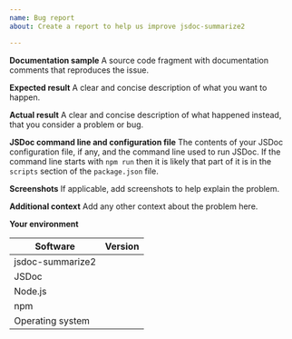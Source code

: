 ```yaml
---
name: Bug report
about: Create a report to help us improve jsdoc-summarize2

---
```


<!-- Thank you for reporting a possible bug in jsdoc-summarize2 plugin.

     Please provide a clear and concise summary of the issue in the title above
     and fill in as much of the following template as you can. Likewise, please
     provide a documentation sample that demonstrates the problem, keeping it as
     simple and free from external dependencies as possible.

     If applicable, add screenshots and other relevant information to help
     explain the problem. -->

**Documentation sample**
A source code fragment with documentation comments that reproduces the issue.

**Expected result**
A clear and concise description of what you want to happen.

**Actual result**
A clear and concise description of what happened instead, that you consider a problem or bug.

**JSDoc command line and configuration file**
The contents of your JSDoc configuration file, if any, and the command line used to run JSDoc. If the command line starts with `npm run` then it is likely that part of it is in the `scripts` section of the `package.json` file.

**Screenshots**
If applicable, add screenshots to help explain the problem.

**Additional context**
Add any other context about the problem here.

**Your environment**

| Software         | Version
| ---------------- | -------
| jsdoc-summarize2 |
| JSDoc            |
| Node.js          |
| npm              |
| Operating system |
